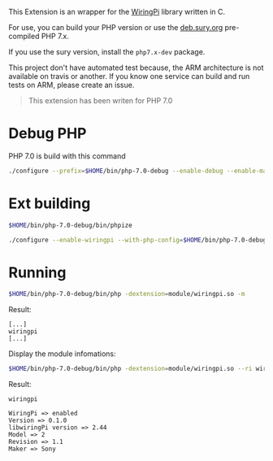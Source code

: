 This Extension is an wrapper for the [WiringPi](http://wiringpi.com) library written in C.

For use, you can build your PHP version or use the [deb.sury.org](https://deb.sury.org) pre-compiled PHP 7.x.

If you use the sury version, install the `php7.x-dev` package.

This project don't have automated test because, the ARM architecture is not available on travis or another. If you know one service can build and run tests on ARM, please create an issue.

> This extension has been writen for PHP 7.0


# Debug PHP

PHP 7.0 is build with this command

```bash
./configure --prefix=$HOME/bin/php-7.0-debug --enable-debug --enable-maintainer-zts
```

# Ext building

```bash
$HOME/bin/php-7.0-debug/bin/phpize

./configure --enable-wiringpi --with-php-config=$HOME/bin/php-7.0-debug/bin/phpconfig
```


# Running

```bash
$HOME/bin/php-7.0-debug/bin/php -dextension=module/wiringpi.so -m
```

Result:

```
[...]
wiringpi
[...]
```

Display the module infomations:

```bash
$HOME/bin/php-7.0-debug/bin/php -dextension=module/wiringpi.so --ri wiringpi
```

Result:

```
wiringpi

WiringPi => enabled
Version => 0.1.0
libwiringPi version => 2.44
Model => 2
Revision => 1.1
Maker => Sony
```
